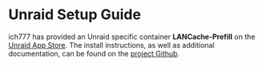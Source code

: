 # Unraid Setup Guide

ich777 has provided an Unraid specific container **LANCache-Prefill** on the [Unraid App Store](https://unraid.net/community/apps?q=LANCache-Prefill+#r).  The install instructions, as well as additional documentation, can be found on the [project Github](https://github.com/ich777/docker-lancache-prefill).

